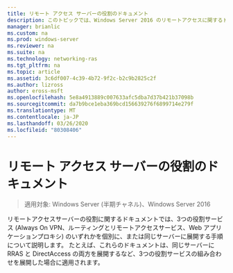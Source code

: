 ```yaml
---
title: リモート アクセス サーバーの役割のドキュメント
description: このトピックでは、Windows Server 2016 のリモートアクセスに関するドキュメントへのリンクを示します。
manager: brianlic
ms.custom: na
ms.prod: windows-server
ms.reviewer: na
ms.suite: na
ms.technology: networking-ras
ms.tgt_pltfrm: na
ms.topic: article
ms.assetid: 3c6df007-4c39-4b72-9f2c-b2c9b2825c2f
ms.author: lizross
author: eross-msft
ms.openlocfilehash: 5e8a4913889c007633afc5dba7d37b421b37098b
ms.sourcegitcommit: da7b9bce1eba369bcd156639276f6899714e279f
ms.translationtype: MT
ms.contentlocale: ja-JP
ms.lasthandoff: 03/26/2020
ms.locfileid: "80308406"
---
```

# <a name="remote-access-server-role-documentation"></a>リモート アクセス サーバーの役割のドキュメント

>適用対象: Windows Server (半期チャネル)、Windows Server 2016

リモートアクセスサーバーの役割に関するドキュメントでは、3つの役割サービス (Always On VPN、ルーティングとリモートアクセスサービス、Web アプリケーションプロキシ) のいずれかを個別に、または同じサーバーに展開する手順について説明します。 たとえば、これらのドキュメントは、同じサーバーに RRAS と DirectAccess の両方を展開するなど、3つの役割サービスの組み合わせを展開した場合に適用されます。  
